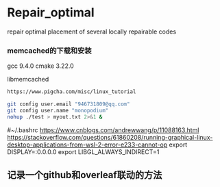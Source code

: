 # Repair_optimal
repair optimal placement of several locally repairable codes
### memcached的下载和安装
gcc 9.4.0
cmake 3.22.0

libmemcached
```bash
https://www.pigcha.com/misc/linux_tutorial

git config user.email "946731809@qq.com"
git config user.name "monopodium"
nohup ./test > myout.txt 2>&1 &
```
#~/.bashrc
https://www.cnblogs.com/andrewwang/p/11088163.html
https://stackoverflow.com/questions/61860208/running-graphical-linux-desktop-applications-from-wsl-2-error-e233-cannot-op
export DISPLAY=:0.0.0.0
export LIBGL_ALWAYS_INDIRECT=1

## 记录一个github和overleaf联动的方法

